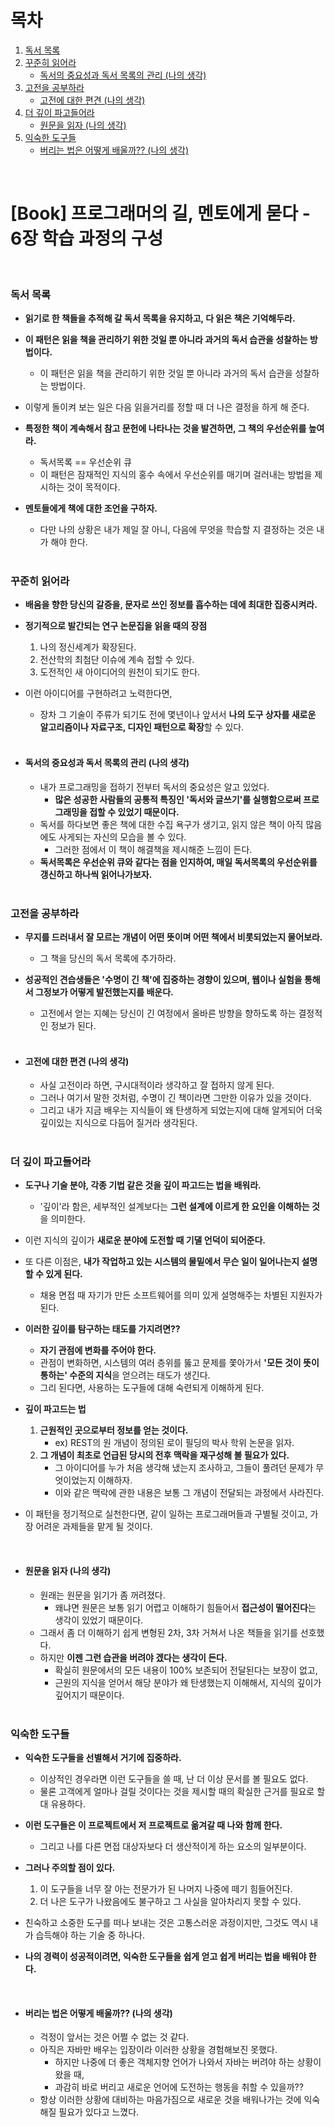 # 목차

1. [독서 목록](#독서-목록) <br/>
2. [꾸준히 읽어라](#꾸준히-읽어라) <br/>
    - [독서의 중요성과 독서 목록의 관리 (나의 생각)](#독서의-중요성과-독서-목록의-관리-나의-생각) <br/>
3. [고전을 공부하라](#고전을-공부하라) <br/>
    - [고전에 대한 편견 (나의 생각)](#고전에-대한-편견-나의-생각) <br/>
4. [더 깊이 파고들어라](#더-깊이-파고들어라) <br/>
    - [원문을 읽자 (나의 생각)](#원문을-읽자-나의-생각) <br/>
5. [익숙한 도구들](#익숙한-도구들) <br/>
    - [버리는 법은 어떻게 배울까?? (나의 생각)](#버리는-법은-어떻게-배울까-나의-생각) <br/>

<br/>

# [Book] 프로그래머의 길, 멘토에게 묻다 - 6장 학습 과정의 구성

<br/>

### 독서 목록

- **읽기로 한 책들을 추적해 갈 독서 목록을 유지하고, 다 읽은 책은 기억해두라.**

- **이 패턴은 읽을 책을 관리하기 위한 것일 뿐 아니라 과거의 독서 습관을 성찰하는 방법이다.**

  - 이 패턴은 읽을 책을 관리하기 위한 것일 뿐 아니라 과거의 독서 습관을 성찰하는 방법이다.

- 이렇게 돌이켜 보는 일은 다음 읽을거리를 정할 때 더 나은 결정을 하게 해 준다.

- **특정한 책이 계속해서 참고 문헌에 나타나는 것을 발견하면, 그 책의 우선순위를 높여라.**

  - 독서목록 == 우선순위 큐
  - 이 패턴은 잠재적인 지식의 홍수 속에서 우선순위를 매기며 걸러내는 방법을 제시하는 것이 목적이다.

- **멘토들에게 책에 대한 조언을 구하자.**

  - 다만 나의 상황은 내가 제일 잘 아니, 다음에 무엇을 학습할 지 결정하는 것은 내가 해야 한다.

  <br/>

### 꾸준히 읽어라

- **배움을 향한 당신의 갈증을, 문자로 쓰인 정보를 흡수하는 데에 최대한 집중시켜라.**

- **정기적으로 발간되는 연구 논문집을 읽을 때의 장점**

  1. 나의 정신세계가 확장된다.
  2. 전산학의 최첨단 이슈에 계속 접할 수 있다.
  3. 도전적인 새 아이디어의 원천이 되기도 한다.

- 이런 아이디어를 구현하려고 노력한다면, 

  - 장차 그 기술이 주류가 되기도 전에 몇년이나 앞서서 **나의 도구 상자를 새로운 알고리즘이나 자료구조, 디자인 패턴으로 확장**할 수 있다.

  <br/>

- #### 독서의 중요성과 독서 목록의 관리 (나의 생각)

  - 내가 프로그래밍을 접하기 전부터 독서의 중요성은 알고 있었다.
    - **많은 성공한 사람들의 공통적 특징인 '독서와 글쓰기'를 실행함으로써 프로그래밍을 접할 수 있었기 때문이다.**
  - 독서를 하다보면 좋은 책에 대한 수집 욕구가 생기고, 읽지 않은 책이 아직 많음에도 사게되는 자신의 모습을 볼 수 있다.
    - 그러한 점에서 이 책이 해결책을 제시해준 느낌이 든다.
  - **독서목록은 우선순위 큐와 같다는 점을 인지하여, 매일 독서목록의 우선순위를 갱신하고 하나씩 읽어나가보자.**

  <br/>

### 고전을 공부하라

- **무지를 드러내서 잘 모르는 개념이 어떤 뜻이며 어떤 책에서 비롯되었는지 물어보라.**

  - 그 책을 당신의 독서 목록에 추가하라.

- **성공적인 견습생들은 '수명이 긴 책'에 집중하는 경향이 있으며, 웹이나 실험을 통해서 그정보가 어떻게 발전했는지를 배운다.**

  - 고전에서 얻는 지혜는 당신이 긴 여정에서 올바른 방향을 향하도록 하는 결정적인 정보가 된다.

  <br/>

- #### 고전에 대한 편견 (나의 생각)

  - 사실 고전이라 하면, 구시대적이라 생각하고 잘 접하지 않게 된다.
  - 그러나 여기서 말한 것처럼, 수명이 긴 책이라면 그만한 이유가 있을 것이다.
  - 그리고 내가 지금 배우는 지식들이 왜 탄생하게 되었는지에 대해 알게되어 더욱 깊이있는 지식으로 다듬어 질거라 생각된다.

  <br/>

### 더 깊이 파고들어라

- **도구나 기술 분야, 각종 기법 같은 것을 깊이 파고드는 법을 배워라.**

  - '깊이'라 함은, 세부적인 설계보다는 **그런 설계에 이르게 한 요인을 이해하는 것**을 의미한다.

- 이런 지식의 깊이가 **새로운 분야에 도전할 때 기댈 언덕이 되어준다.**

- 또 다른 이점은, **내가 작업하고 있는 시스템의 물밑에서 무슨 일이 일어나는지 설명할 수 있게 된다.**

  - 채용 면접 때 자기가 만든 소프트웨어를 의미 있게 설명해주는 차별된 지원자가 된다.

- **이러한 깊이를 탐구하는 태도를 가지려면??**

  - **자기 관점에 변화를 주어야 한다.**
  - 관점이 변화하면, 시스템의 여러 층위를 뚫고 문제를 쫓아가서 **'모든 것이 뜻이 통하는' 수준의 지식**을 얻으려는 태도가 생긴다.
  - 그리 된다면, 사용하는 도구들에 대해 숙련되게 이해하게 된다.

- **깊이 파고드는 법**

  1. **근원적인 곳으로부터 정보를 얻는 것이다.**
     - ex) REST의 원 개념이 정의된 로이 필딩의 박사 학위 논문을 읽자.
  2. **그 개념이 최초로 언급된 당시의 전후 맥락을 재구성해 볼 필요가 있다.**
     - 그 아이디어를 누가 처음 생각해 냈는지 조사하고, 그들이 풀려던 문제가 무엇이었는지 이해하자.
     - 이와 같은 맥락에 관한 내용은 보통 그 개념이 전달되는 과정에서 사라진다.

- 이 패턴을 정기적으로 실천한다면, 같이 일하는 프로그래머들과 구별될 것이고, 가장 어려운 과제들을 맡게 될 것이다.

  <br/>

- #### 원문을 읽자 (나의 생각)

  - 원래는 원문을 읽기가 좀 꺼려졌다.
    - 왜냐면 원문은 보통 읽기 어렵고 이해하기 힘들어서 **접근성이 떨어진다**는 생각이 있었기 때문이다.
  - 그래서 좀 더 이해하기 쉽게 변형된 2차, 3차 거쳐서 나온 책들을 읽기를 선호했다.
  - 하지만 **이젠 그런 습관을 버려야 겠다는 생각이 든다.**
    - 확실히 원문에서의 모든 내용이 100% 보존되어 전달된다는 보장이 없고,
    - 근원의 지식을 얻어서 해당 분야가 왜 탄생했는지 이해해서, 지식의 깊이가 깊어지기 때문이다.

  <br/>

### 익숙한 도구들

- **익숙한 도구들을 선별해서 거기에 집중하라.**

  - 이상적인 경우라면 이런 도구들을 쓸 때, 난 더 이상 문서를 볼 필요도 없다.
  - 물론 고객에게 얼마나 걸릴 것이다는 것을 제시할 때의 확실한 근거를 필요로 할 대 유용하다.

- **이런 도구들은 이 프로젝트에서 저 프로젝트로 옮겨갈 때 나와 함께 한다.**

  - 그리고 나를 다른 면접 대상자보다 더 생산적이게 하는 요소의 일부분이다.

- **그러나 주의할 점이 있다.**

  1. 이 도구들을 너무 잘 아는 전문가가 된 나머지 나중에 떼기 힘들어진다.
  2. 더 나은 도구가 나왔음에도 불구하고 그 사실을 알아차리지 못할 수 있다.

- 친숙하고 소중한 도구를 떠나 보내는 것은 고통스러운 과정이지만, 그것도 역시 내가 습득해야 하는 기술 중 하나다.

- **나의 경력이 성공적이려면, 익숙한 도구들을 쉽게 얻고 쉽게 버리는 법을 배워야 한다.**

  <br/>

- #### 버리는 법은 어떻게 배울까?? (나의 생각)

  - 걱정이 앞서는 것은 어쩔 수 없는 것 같다.
  - 아직은 자바만 배우는 입장이라 이러한 상황을 경험해보진 못했다.
    - 하지만 나중에 더 좋은 객체지향 언어가 나와서 자바는 버려야 하는 상황이 왔을 때,
    - 과감히 바로 버리고 새로운 언어에 도전하는 행동을 취할 수 있을까??
  - 항상 이러한 상황에 대비하는 마음가짐으로 새로운 것을 배워나가는 것에 익숙해질 필요가 있다고 느꼈다.